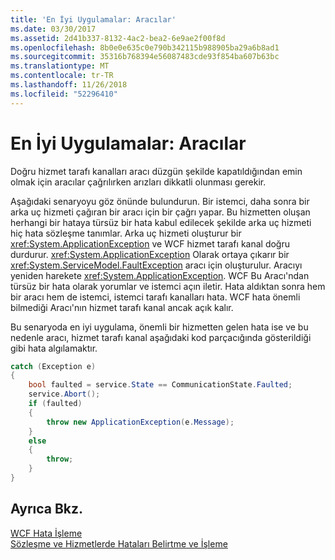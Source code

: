 ```yaml
---
title: 'En İyi Uygulamalar: Aracılar'
ms.date: 03/30/2017
ms.assetid: 2d41b337-8132-4ac2-bea2-6e9ae2f00f8d
ms.openlocfilehash: 8b0e0e635c0e790b342115b988905ba29a6b8ad1
ms.sourcegitcommit: 35316b768394e56087483cde93f854ba607b63bc
ms.translationtype: MT
ms.contentlocale: tr-TR
ms.lasthandoff: 11/26/2018
ms.locfileid: "52296410"
---
```

# <a name="best-practices-intermediaries"></a>En İyi Uygulamalar: Aracılar
Doğru hizmet tarafı kanalları aracı düzgün şekilde kapatıldığından emin olmak için aracılar çağrılırken arızları dikkatli olunması gerekir.  
  
 Aşağıdaki senaryoyu göz önünde bulundurun. Bir istemci, daha sonra bir arka uç hizmeti çağıran bir aracı için bir çağrı yapar.  Bu hizmetten oluşan herhangi bir hataya türsüz bir hata kabul edilecek şekilde arka uç hizmeti hiç hata sözleşme tanımlar.  Arka uç hizmeti oluşturur bir <xref:System.ApplicationException> ve WCF hizmet tarafı kanal doğru durdurur. <xref:System.ApplicationException> Olarak ortaya çıkarır bir <xref:System.ServiceModel.FaultException> aracı için oluşturulur. Aracıyı yeniden harekete <xref:System.ApplicationException>. WCF Bu Aracı'ndan türsüz bir hata olarak yorumlar ve istemci açın iletir. Hata aldıktan sonra hem bir aracı hem de istemci, istemci tarafı kanalları hata. WCF hata önemli bilmediği Aracı'nın hizmet tarafı kanal ancak açık kalır.  
  
 Bu senaryoda en iyi uygulama, önemli bir hizmetten gelen hata ise ve bu nedenle aracı, hizmet tarafı kanal aşağıdaki kod parçacığında gösterildiği gibi hata algılamaktır.  
  
```csharp  
catch (Exception e)  
{  
    bool faulted = service.State == CommunicationState.Faulted;  
    service.Abort();  
    if (faulted)  
    {  
        throw new ApplicationException(e.Message);  
    }  
    else  
    {  
        throw;  
    }  
}  
```  
  
## <a name="see-also"></a>Ayrıca Bkz.  
 [WCF Hata İşleme](../../../docs/framework/wcf/wcf-error-handling.md)  
 [Sözleşme ve Hizmetlerde Hataları Belirtme ve İşleme](../../../docs/framework/wcf/specifying-and-handling-faults-in-contracts-and-services.md)
